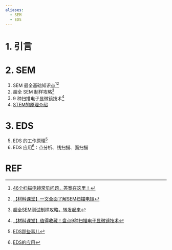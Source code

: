 ```yaml
---
aliases:
  - SEM
  - EDS
---
```

# 1. 引言 

# 2. SEM 
1. SEM 最全基础知识点[^1][^2]
2. 超全 SEM 制样攻略[^3]
3. 9 种扫描电子显微镜技术[^6]
4. [STEM的原理介绍](https://mp.weixin.qq.com/s/XTzDpD2oJqtIGyh5Om2H2Q)

# 3. EDS 
5. EDS 的工作原理[^4]
6. EDS 应用[^5]：点分析、线扫描、面扫描
# REF
[^1]: [46个扫描电镜常见问题，答案在这里！](https://mp.weixin.qq.com/s/eRPTcaYPTeSddTv7PKnang)
[^2]: [【材料课堂】一文全面了解SEM扫描电镜](https://mp.weixin.qq.com/s/oOgWFOdF8FmqaJtTGD_bqw)
[^3]: [超全SEM测试制样攻略，转发起来](https://mp.weixin.qq.com/s/W7mGe2_kBiCdeDQguN3oSA)
[^4]: [EDS那些事儿](https://mp.weixin.qq.com/s/pBcFBtOGyE6kR_RuA8b5MA)
[^5]: [EDS的应用](https://mp.weixin.qq.com/s/opzgzI72tRCnLxvTBGCizA)

[^6]: [【材料课堂】值得收藏！盘点9种扫描电子显微镜技术](https://mp.weixin.qq.com/s/gmabyLlH1MkxBwJPm93kZQ)
